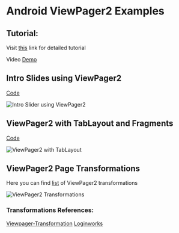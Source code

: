 Android ViewPager2 Examples
===================

Tutorial:
-----
Visit [this](https://www.androidhive.info/2020/01/android-working-with-viewpager2-tablayout/) link for detailed tutorial

Video [Demo](https://www.youtube.com/embed/XEdmsUEynm0)

Intro Slides using ViewPager2
-------------
[Code](https://github.com/ravi8x/ViewPager2-Examples/blob/master/app/src/main/java/info/androidhive/viewpager2/views/ViewsSliderActivity.java)

![Intro Slider using ViewPager2](https://www.androidhive.info/wp-content/uploads/2020/01/android-viewpager-static-views.png)

ViewPager2 with TabLayout and Fragments
-------------
[Code](https://github.com/ravi8x/ViewPager2-Examples/tree/master/app/src/main/java/info/androidhive/viewpager2/fragments)

![ViewPager2 with TabLayout](https://www.androidhive.info/wp-content/uploads/2020/01/android-viewpager-tab-layout.png)

ViewPager2 Page Transformations
-------------
Here you can find [list](https://github.com/ravi8x/ViewPager2-Examples/tree/master/app/src/main/java/info/androidhive/viewpager2/transformers) of ViewPager2 transformations

![ViewPager2 Transformations](https://www.androidhive.info/wp-content/uploads/2020/01/viewpager-page-transformation-horizontal-flip.gif)

### Transformations References:
[Viewpager-Transformation](https://github.com/dipanshukr/Viewpager-Transformation)
[Loginworks](https://www.loginworks.com/blogs/how-to-make-awesome-transition-effects-using-pagetransformer-in-android/)